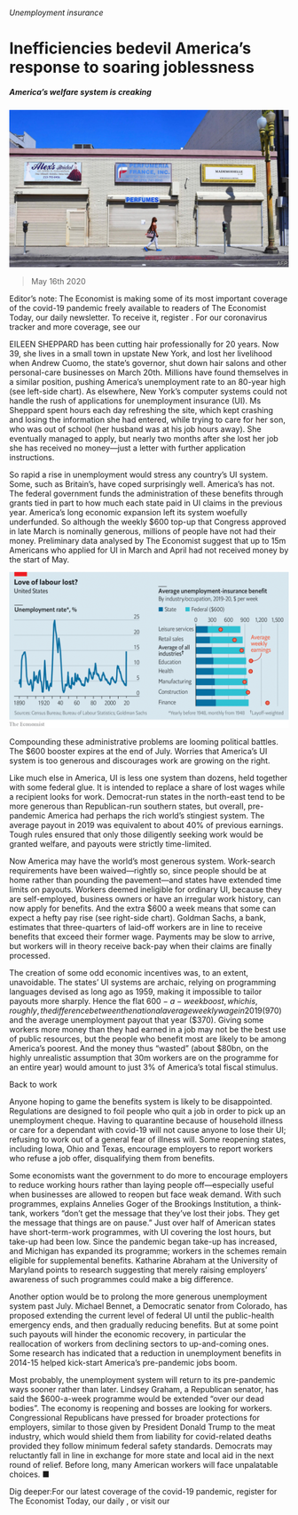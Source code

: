 ###### Unemployment insurance

# Inefficiencies bedevil America’s response to soaring joblessness 

##### America’s welfare system is creaking 

![image](images/20200516_USP006_0.jpg) 

> May 16th 2020 

Editor’s note: The Economist is making some of its most important coverage of the covid-19 pandemic freely available to readers of The Economist Today, our daily newsletter. To receive it, register . For our coronavirus tracker and more coverage, see our 

EILEEN SHEPPARD has been cutting hair professionally for 20 years. Now 39, she lives in a small town in upstate New York, and lost her livelihood when Andrew Cuomo, the state’s governor, shut down hair salons and other personal-care businesses on March 20th. Millions have found themselves in a similar position, pushing America’s unemployment rate to an 80-year high (see left-side chart). As elsewhere, New York’s computer systems could not handle the rush of applications for unemployment insurance (UI). Ms Sheppard spent hours each day refreshing the site, which kept crashing and losing the information she had entered, while trying to care for her son, who was out of school (her husband was at his job hours away). She eventually managed to apply, but nearly two months after she lost her job she has received no money—just a letter with further application instructions.

So rapid a rise in unemployment would stress any country’s UI system. Some, such as Britain’s, have coped surprisingly well. America’s has not. The federal government funds the administration of these benefits through grants tied in part to how much each state paid in UI claims in the previous year. America’s long economic expansion left its system woefully underfunded. So although the weekly $600 top-up that Congress approved in late March is nominally generous, millions of people have not had their money. Preliminary data analysed by The Economist suggest that up to 15m Americans who applied for UI in March and April had not received money by the start of May.

![image](images/20200516_USC547.png) 


Compounding these administrative problems are looming political battles. The $600 booster expires at the end of July. Worries that America’s UI system is too generous and discourages work are growing on the right.


Like much else in America, UI is less one system than dozens, held together with some federal glue. It is intended to replace a share of lost wages while a recipient looks for work. Democrat-run states in the north-east tend to be more generous than Republican-run southern states, but overall, pre-pandemic America had perhaps the rich world’s stingiest system. The average payout in 2019 was equivalent to about 40% of previous earnings. Tough rules ensured that only those diligently seeking work would be granted welfare, and payouts were strictly time-limited.

Now America may have the world’s most generous system. Work-search requirements have been waived—rightly so, since people should be at home rather than pounding the pavement—and states have extended time limits on payouts. Workers deemed ineligible for ordinary UI, because they are self-employed, business owners or have an irregular work history, can now apply for benefits. And the extra $600 a week means that some can expect a hefty pay rise (see right-side chart). Goldman Sachs, a bank, estimates that three-quarters of laid-off workers are in line to receive benefits that exceed their former wage. Payments may be slow to arrive, but workers will in theory receive back-pay when their claims are finally processed.

The creation of some odd economic incentives was, to an extent, unavoidable. The states’ UI systems are archaic, relying on programming languages devised as long ago as 1959, making it impossible to tailor payouts more sharply. Hence the flat $600-a-week boost, which is, roughly, the difference between the national average weekly wage in 2019 ($970) and the average unemployment payout that year ($370). Giving some workers more money than they had earned in a job may not be the best use of public resources, but the people who benefit most are likely to be among America’s poorest. And the money thus “wasted” (about $80bn, on the highly unrealistic assumption that 30m workers are on the programme for an entire year) would amount to just 3% of America’s total fiscal stimulus.

Back to work

Anyone hoping to game the benefits system is likely to be disappointed. Regulations are designed to foil people who quit a job in order to pick up an unemployment cheque. Having to quarantine because of household illness or care for a dependant with covid-19 will not cause anyone to lose their UI; refusing to work out of a general fear of illness will. Some reopening states, including Iowa, Ohio and Texas, encourage employers to report workers who refuse a job offer, disqualifying them from benefits.

Some economists want the government to do more to encourage employers to reduce working hours rather than laying people off—especially useful when businesses are allowed to reopen but face weak demand. With such programmes, explains Annelies Goger of the Brookings Institution, a think-tank, workers “don’t get the message that they’ve lost their jobs. They get the message that things are on pause.” Just over half of American states have short-term-work programmes, with UI covering the lost hours, but take-up had been low. Since the pandemic began take-up has increased, and Michigan has expanded its programme; workers in the schemes remain eligible for supplemental benefits. Katharine Abraham at the University of Maryland points to research suggesting that merely raising employers’ awareness of such programmes could make a big difference.

Another option would be to prolong the more generous unemployment system past July. Michael Bennet, a Democratic senator from Colorado, has proposed extending the current level of federal UI until the public-health emergency ends, and then gradually reducing benefits. But at some point such payouts will hinder the economic recovery, in particular the reallocation of workers from declining sectors to up-and-coming ones. Some research has indicated that a reduction in unemployment benefits in 2014-15 helped kick-start America’s pre-pandemic jobs boom.

Most probably, the unemployment system will return to its pre-pandemic ways sooner rather than later. Lindsey Graham, a Republican senator, has said the $600-a-week programme would be extended “over our dead bodies”. The economy is reopening and bosses are looking for workers. Congressional Republicans have pressed for broader protections for employers, similar to those given by President Donald Trump to the meat industry, which would shield them from liability for covid-related deaths provided they follow minimum federal safety standards. Democrats may reluctantly fall in line in exchange for more state and local aid in the next round of relief. Before long, many American workers will face unpalatable choices. ■

Dig deeper:For our latest coverage of the covid-19 pandemic, register for The Economist Today, our daily , or visit our 

